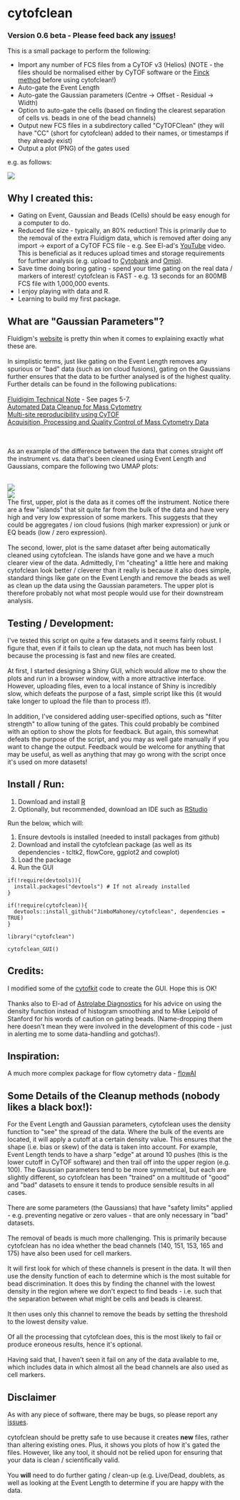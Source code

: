# cytofclean

### Version 0.6 beta - Please feed back any [issues](https://github.com/JimboMahoney/cytofclean/issues)!

This is a small package to perform the following:

- Import any number of FCS files from a CyTOF v3 (Helios) (NOTE - the files should be normalised either by CyTOF software or the [Finck method](https://github.com/ParkerICI/premessa) before using cytofclean!)
- Auto-gate the Event Length
- Auto-gate the Gaussian parameters (Centre -> Offset - Residual -> Width)
- Option to auto-gate the cells (based on finding the clearest separation of cells vs. beads in one of the bead channels)
- Output new FCS files in a subdirectory called "CyTOFClean" (they will have "CC" (short for cytofclean) added to their names, or timestamps if they already exist)
- Output a plot (PNG) of the gates used

e.g. as follows:

<img src="https://raw.githubusercontent.com/JimboMahoney/cytofclean/master/plots_09_21_13.png"
  align="center" />
  
## Why I created this:

- Gating on Event, Gaussian and Beads (Cells) should be easy enough for a computer to do.
- Reduced file size - typically, an 80% reduction! This is primarily due to the removal of the extra Fluidigm data, which is removed after doing any import -> export of a CyTOF FCS file - e.g. See El-ad's [YouTube](https://www.youtube.com/watch?v=47u4-vGXePY) video. This is beneficial as it reduces upload times and storage requirements for further analysis (e.g. upload to [Cytobank](https://cytobank.org/) and [Omiq](http://www.omiq.ai/)).
- Save time doing boring gating - spend your time gating on the real data / markers of interest! cytofclean is FAST - e.g. 13 seconds for an 800MB FCS file with 1,000,000 events.
- I enjoy playing with data and R.
- Learning to build my first package.

## What are "Gaussian Parameters"?

Fluidigm's [website](https://www.fluidigm.com/faq/helios-9) is pretty thin when it comes to explaining exactly what these are.
<br>
<br>
In simplistic terms, just like gating on the Event Length removes any spurious or "bad" data (such as ion cloud fusions), gating on the Gaussians further ensures that the data to be further analysed is of the highest quality. Further details can be found in the following publications:
<br>
<br>
[Fluidigim Technical Note](https://www.fluidigm.com/binaries/content/documents/fluidigm/marketing/bivariate-analysis-using-the-maxpar-human-immune-monitoring-panel-kit-400270-tn-mktg/bivariate-analysis-using-the-maxpar-human-immune-monitoring-panel-kit-400270-tn-mktg/fluidigm%3Afile) - See pages 5-7.
<br>
[Automated Data Cleanup for Mass Cytometry](https://onlinelibrary.wiley.com/doi/full/10.1002/cyto.a.23926)
<br>
[Multi-site reproducibility using CyTOF](https://onlinelibrary.wiley.com/doi/full/10.1002/cyto.b.21858)
<br>
[Acquisition, Processing and Quality Control of Mass Cytometry Data](https://link.springer.com/protocol/10.1007/978-1-4939-9454-0_2)

<br>
<br>
As an example of the difference between the data that comes straight off the instrument vs. data that's been cleaned using Event Length and Gaussians, compare the following two UMAP plots:
<br>
<br>

<img src="https://raw.githubusercontent.com/JimboMahoney/cytofclean/master/UMAP_raw.png"
  align="center" />
  <br>
  <img src="https://raw.githubusercontent.com/JimboMahoney/cytofclean/master/UMAP_Clean.png"
  align="center" />
  <br>
  The first, upper, plot is the data as it comes off the instrument. Notice there are a few "islands" that sit quite far from the bulk of the data and have very high and very low expression of some markers. This suggests that they could be aggregates / ion cloud fusions (high marker expression) or junk or EQ beads (low / zero expression).
   <br>
   <br>
 The second, lower, plot is the same dataset after being automatically cleaned using cytofclean. The islands have gone and we have a much clearer view of the data. Admittedly, I'm "cheating" a little here and making cytofclean look better / cleverer than it really is because it also does simple, standard things like gate on the Event Length and remove the beads as well as clean up the data using the Gaussian parameters. The upper plot is therefore probably not what most people would use for their downstream analysis.
 <br>
 

## Testing / Development:

I've tested this script on quite a few datasets and it seems fairly robust. I figure that, even if it fails to clean up the data, not much has been lost because the processing is fast and new files are created.
<br>
<br>
At first, I started designing a Shiny GUI, which would allow me to show the plots and run in a browser window, with a more attractive interface. However, uploading files, even to a local instance of Shiny is incredibly slow, which defeats the purpose of a fast, simple script like this (it would take longer to upload the file than to process it!).
<br>
<br>
In addition, I've considered adding user-specified options, such as "filter strength" to allow tuning of the gates. This could probably be combined with an option to show the plots for feedback. But again, this somewhat defeats the purpose of the script, and you may as well gate manually if you want to change the output. Feedback would be welcome for anything that may be useful, as well as anything that may go wrong with the script once it's used on more datasets!


## Install / Run:

1) Download and install [R](https://www.r-project.org/)
2) Optionally, but recommended, download an IDE such as [RStudio](https://rstudio.com/)

Run the below, which will:

1) Ensure devtools is installed (needed to install packages from github)
2) Download and install the cytofclean package (as well as its dependencies - tcltk2, flowCore, ggplot2 and cowplot)
3) Load the package
4) Run the GUI

```
if(!require(devtools)){
  install.packages("devtools") # If not already installed
}

if(!require(cytofclean)){
  devtools::install_github("JimboMahoney/cytofclean", dependencies = TRUE)
}

library("cytofclean")

cytofclean_GUI()
```

## Credits:

I modified some of the [cytofkit](https://github.com/JinmiaoChenLab/cytofkit) code to create the GUI. Hope this is OK!
<br>
<br>
Thanks also to El-ad of [Astrolabe Diagnostics](https://astrolabediagnostics.com/) for his advice on using the density function instead of histogram smoothing and to Mike Leipold of Stanford for his words of caution on gating beads. (Name-dropping them here doesn't mean they were involved in the development of this code - just in alerting me to some data-handling and gotchas!).

## Inspiration:

A much more complex package for flow cytometry data - [flowAI](https://bioconductor.org/packages/release/bioc/html/flowAI.html)

## Some Details of the Cleanup methods (nobody likes a black box!):

For the Event Length and Gaussian parameters, cytofclean uses the density function to "see" the spread of the data. Where the bulk of the events are located, it will apply a cutoff at a certain density value. This ensures that the shape (i.e. bias or skew) of the data is taken into account. For example, Event Length tends to have a sharp "edge" at around 10 pushes (this is the lower cutoff in CyTOF software) and then trail off into the upper region (e.g. 100). The Gaussian parameters tend to be more symmetrical, but each are slightly different, so cytofclean has been "trained" on a multitude of "good" and "bad" datasets to ensure it tends to produce sensible results in all cases. 
<br><br>
There are some parameters (the Gaussians) that have "safety limits" applied - e.g. preventing negative or zero values - that are only necessary in "bad" datasets.
<br><br>
The removal of beads is much more challenging. This is primarily because cytofclean has no idea whether the bead channels (140, 151, 153, 165 and 175) have also been used for cell markers.
<br><br>
It will first look for which of these channels is present in the data. It will then use the density function of each to determine which is the most suitable for bead discrimination. It does this by finding the channel with the lowest density in the region where we don't expect to find beads - i.e. such that the separation between what might be cells and beads is clearest.
<br><br>
It then uses only this channel to remove the beads by setting the threshold to the lowest density value.
<br><br>
Of all the processing that cytofclean does, this is the most likely to fail or produce eroneous results, hence it's optional.
<br><br>
Having said that, I haven't seen it fail on any of the data available to me, which includes data in which almost all the bead channels are also used as cell markers.

## Disclaimer

As with any piece of software, there may be bugs, so please report any [issues](https://github.com/JimboMahoney/cytofclean/issues).
<br>
<br>
cytofclean should be pretty safe to use because it creates <b>new</b> files, rather than altering existing ones. Plus, it shows you plots of how it's gated the files. However, like any tool, it should not be relied upon for ensuring that your data is clean / scientifically valid.
<br>
<br>
You <b>will</b> need to do further gating / clean-up (e.g. Live/Dead, doublets, as well as looking at the Event Length to determine if you are happy with the data.


